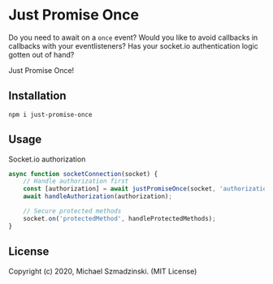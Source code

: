 # Just Promise Once

Do you need to await on a `once` event?
Would you like to avoid callbacks in callbacks with your eventlisteners?
Has your socket.io authentication logic gotten out of hand?

Just Promise Once!

## Installation

`npm i just-promise-once`

## Usage

Socket.io authorization

```js
async function socketConnection(socket) {
	// Handle authorization first
	const [authorization] = await justPromiseOnce(socket, 'authorization', AUTH_TIMEOUT);
	await handleAuthorization(authorization);

	// Secure protected methods
	socket.on('protectedMethod', handleProtectedMethods);
}
```

## License

Copyright (c) 2020, Michael Szmadzinski. (MIT License)
